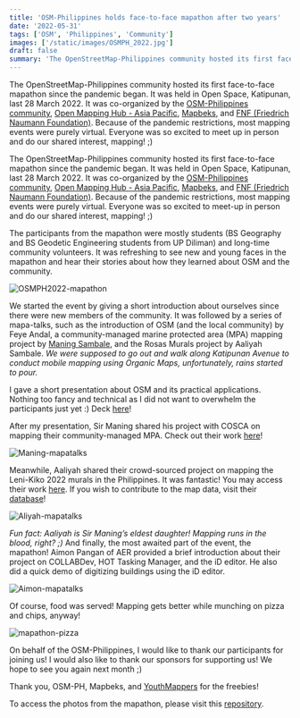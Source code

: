 ```yaml
---
title: 'OSM-Philippines holds face-to-face mapathon after two years'
date: '2022-05-31'
tags: ['OSM', 'Philippines', 'Community']
images: ['/static/images/OSMPH_2022.jpg']
draft: false
summary: 'The OpenStreetMap-Philippines community hosted its first face-to-face mapathon since the pandemic began.'
---
```


The OpenStreetMap-Philippines community hosted its first face-to-face mapathon since the pandemic began. It was held in Open Space, Katipunan, last 28 March 2022. It was co-organized by the [OSM-Philippines community](https://www.facebook.com/OSMPH), [Open Mapping Hub - Asia Pacific](https://twitter.com/openmapping_ap), [Mapbeks](https://www.mapbeks.org/), and [FNF (Friedrich Naumann Foundation)](https://www.freiheit.org/). Because of the pandemic restrictions, most mapping events were purely virtual. Everyone was so excited to meet up in person and do our shared interest, mapping! ;)

The OpenStreetMap-Philippines community hosted its first face-to-face mapathon since the pandemic began. It was held in Open Space, Katipunan, last 28 March 2022. It was co-organized by the [OSM-Philippines community](https://www.facebook.com/OSMPH), [Open Mapping Hub - Asia Pacific](https://twitter.com/openmapping_ap), [Mapbeks](https://www.mapbeks.org/), and [FNF (Friedrich Naumann Foundation)](https://www.freiheit.org/). Because of the pandemic restrictions, most mapping events were purely virtual. Everyone was so excited to meet-up in person and do our shared interest, mapping! ;)

The participants from the mapathon were mostly students (BS Geography and BS Geodetic Engineering students from UP Diliman) and long-time community volunteers. It was refreshing to see new and young faces in the mapathon and hear their stories about how they learned about OSM and the community.

![OSMPH2022-mapathon](/static/images/OSMPH_2022.jpg)

We started the event by giving a short introduction about ourselves since there were new members of the community. It was followed by a series of mapa-talks, such as the introduction of OSM (and the local community) by Feye Andal, a community-managed marine protected area (MPA) mapping project by [Maning Sambale](https://www.openstreetmap.org/user/maning/), and the Rosas Murals project by Aaliyah Sambale. _We were supposed to go out and walk along Katipunan Avenue to conduct mobile mapping using Organic Maps, unfortunately, rains started to pour._

I gave a short presentation about OSM and its practical applications. Nothing too fancy and technical as I did not want to overwhelm the participants just yet :) Deck [here](https://www.canva.com/design/DAEVtt4e3J0/2teqtDyBOuP-OKu5qcs40Q/watch?utm_content=DAEVtt4e3J0&utm_campaign=designshare&utm_medium=link&utm_source=publishsharelink)!

After my presentation, Sir Maning shared his project with COSCA on mapping their community-managed MPA. Check out their work [here](https://www.openstreetmap.org/user/maning/diary/394091)!

![Maning-mapatalks](/static/images/maning_osmph2022.jpg)

Meanwhile, Aaliyah shared their crowd-sourced project on mapping the Leni-Kiko 2022 murals in the Philippines. It was fantastic! You may access their work [here](https://aaliyahsambale.github.io/rosasmurals/). If you wish to contribute to the map data, visit their [database](https://docs.google.com/spreadsheets/d/1obi4KOITLK8v-AhdJ0NM6riAnw1cmYcG4-EB3tTG1M8/edit?fbclid=IwAR3GnQ3s9Tbql2Q-V_NOx20OBQoMVUwFy_y0-9u4_tnh7IpgIwC8q21o-QA#gid=0)!

![Aliyah-mapatalks](/static/images/aliyah_osmph2022.jpg)

_Fun fact: Aaliyah is Sir Maning’s eldest daughter! Mapping runs in the blood, right? ;)_
And finally, the most awaited part of the event, the mapathon! Aimon Pangan of AER provided a brief introduction about their project on COLLABDev, HOT Tasking Manager, and the iD editor. He also did a quick demo of digitizing buildings using the iD editor.

![Aimon-mapatalks](/static/images/aimon_osmph2022.jpg)

Of course, food was served! Mapping gets better while munching on pizza and chips, anyway!

![mapathon-pizza](/static/images/mapathonizza_osmph2022.jpg)

On behalf of the OSM-Philippines, I would like to thank our participants for joining us! I would also like to thank our sponsors for supporting us! We hope to see you again next month ;)

Thank you, OSM-PH, Mapbeks, and [YouthMappers](https://youthmappers.org) for the freebies!

To access the photos from the mapathon, please visit this [repository](https://github.com/feyeandal/osmph2022_mapathon).
